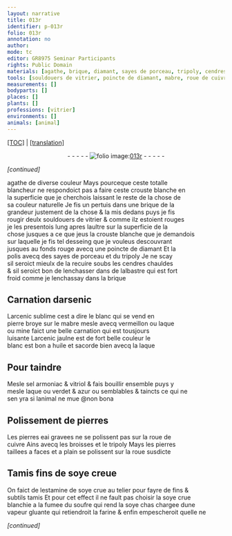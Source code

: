 ```yaml
---
layout: narrative
title: 013r
identifier: p-013r
folio: 013r
annotation: no
author:
mode: tc
editor: GR8975 Seminar Participants
rights: Public Domain
materials: [agathe, brique, diamant, sayes de porceau, tripoly, cendres, albastre, arsenic, arcenic sublime, pierre, mabre, vermeillon, laque, mine, arcenic jaulne, huile, sel armoniac, vitriol, verdet, azur, pierres, cuivre, soye, soufre, farine]
tools: [souldouers de vitrier, poincte de diamant, mabre, roue de cuivre, broisses, roue, Tamis, tamis]
measurements: []
bodyparts: []
places: []
plants: []
professions: [vitrier]
environments: []
animals: [animal]
---
```


<p><a href="{{ site.baseurl }}/diplomatic/">[TOC]</a> | <a href="{{ site.baseurl }}/texts/p-013r_tl/" target="_blank">[translation]</a></p><div class="folio" align="center">- - - - - <a href="http://gallica.bnf.fr/ark:/12148/btv1b10500001g/f31.image" target="_blank"><img src="https://cu-mkp.github.io/2017-workshop-edition/assets/photo-icon.png" alt="folio image: " style="display:inline-block; margin-bottom:-3px;"/>013r</a> - - - - - </div>  
 
*[continued]*
  
 <span class="m">agathe</span> de diverse couleur Mays pourceque ceste totalle<br/> blancheur ne respondoict pas a faire ceste crouste blanche en<br/> la superficie que je cherchois laissant le reste de la chose de<br/> sa couleur naturelle Je fis un pertuis dans une <span class="m">brique</span> de la<br/> grandeur justement de la chose & la mis dedans puys je fis<br/> rougir deulx <span class="tl">souldouers de <span class="pro">vitrier</span></span> & comme ilz estoient rouges<br/> je les presentois lung apres laultre sur la superficie de la<br/> chose jusques a ce que jeus la crouste blanche que je demandois<br/> sur laquelle je fis tel desseing que je vouleus descouvrant<br/> jusques au fonds rouge avecq une <span class="tl">poincte de <span class="m">diamant</span></span> Et la<br/> polis avecq des <span class="m">sayes de porceau</span> et du <span class="m">tripoly</span> Je ne scay<br/> sil seroict mieulx de la recuire soubs les <span class="m">cendres</span> chauldes<br/> & sil seroict bon de lenchasser dans de l<span class="m">albastre</span> qui est fort<br/> froid comme je lenchassay dans la <span class="m">brique</span>
 
 
  

## Carnation d<span class="m">arsenic</span>

 
L<span class="m">arcenic sublime</span> cest a dire le blanc qui se vend en<br/> <span class="m">pierre</span> broye sur le <span class="tl"><span class="m">mabre</span></span> mesle avecq <span class="m">vermeillon</span> ou <span class="m">laque</span><br/> ou <span class="m">mine</span> faict une belle carnation qui est tousjours<br/> luisante L<span class="m">arcenic jaulne</span> est de fort belle couleur le<br/> blanc est bon a <span class="m">huile</span> et sacorde bien avecq la <span class="m">laque</span>
 
 
  

## Pour taindre

 
Mesle <span class="m">sel armoniac</span> & <span class="m">vitriol</span> & fais bouillir ensemble puys y<br/> mesle <span class="m">laque</span> ou <span class="m">verdet</span> & <span class="m">azur</span> ou semblables & taincts ce qui ne<br/> sen yra si l<span class="al">animal</span> ne mue @non bona
 
 
  

## Polissement de <span class="m">pierres</span>

 
Les <span class="m">pierres</span> <span class="del">eai</span> gravees ne se polissent pas sur la <span class="tl">roue de<br/> <span class="m">cuivre</span></span> Ains avecq les <span class="tl">broisses</span> et le <span class="m">tripoly</span> Mays les pierres<br/> taillees a faces et a plain se polissent sur la <span class="tl">roue</span> susdicte
 
 
  

## <span class="tl">Tamis</span> fins de <span class="m">soye</span> creue

 
On faict de lestamine de <span class="m">soye</span> crue au telier pour fayre de fins &<br/> subtils <span class="tl">tamis</span> Et pour cet effect il ne fault pas choisir la <span class="m">soye</span> crue<br/> blanchie a la fumee du <span class="m">soufre</span> qui rend la <span class="m">soye</span> <span class="del">chas</span> chargee dune<br/> vapeur gluante qui retiendroit la <span class="m">farine</span> & enfin empescheroit quelle ne<br/> 
 
*[continued]*
 
